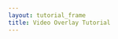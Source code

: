 ```yaml
---
layout: tutorial_frame
title: Video Overlay Tutorial
---
```

<script type="module">
	import L, {Map, TileLayer, LatLngBounds, VideoOverlay} from 'leaflet';

	const map = new Map('map');

	const tiles = new TileLayer('https://tile.openstreetmap.org/{z}/{x}/{y}.png', {
		maxZoom: 19,
		attribution: '&copy; <a href="http://www.openstreetmap.org/copyright">OpenStreetMap</a>'
	}).addTo(map);

	const videoUrls = [
		'https://www.mapbox.com/bites/00188/patricia_nasa.webm',
		'https://www.mapbox.com/bites/00188/patricia_nasa.mp4'
	];
	const errorOverlayUrl = 'https://cdn-icons-png.flaticon.com/512/110/110686.png';
	const bounds = new LatLngBounds([[32, -130], [13, -100]]);

	map.fitBounds(bounds);

	const videoOverlay = new VideoOverlay(videoUrls, bounds, {
		opacity: 0.8,
		errorOverlayUrl,
		interactive: true,
		autoplay: true,
		muted: true,
		playsInline: true
	}).addTo(map);


	window.L = L; // only for debugging in the developer console
	window.map = map; // only for debugging in the developer console
</script>
